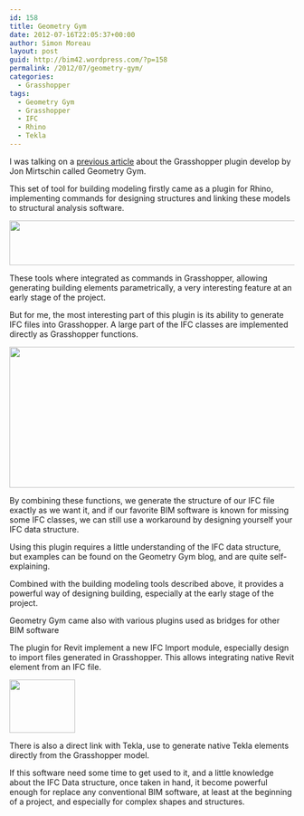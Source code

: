 ```yaml
---
id: 158
title: Geometry Gym
date: 2012-07-16T22:05:37+00:00
author: Simon Moreau
layout: post
guid: http://bim42.wordpress.com/?p=158
permalink: /2012/07/geometry-gym/
categories:
  - Grasshopper
tags:
  - Geometry Gym
  - Grasshopper
  - IFC
  - Rhino
  - Tekla
---
```

I was talking on a [previous article](http://bim42.wordpress.com/2012/06/04/industry-foundation-classes/ "Industry Foundation Classes") about the Grasshopper plugin develop by Jon Mirtschin called Geometry Gym.

This set of tool for building modeling firstly came as a plugin for Rhino, implementing commands for designing structures and linking these models to structural analysis software.

[<img class="aligncenter size-full wp-image-159" title="StructDrawRhino" src="http://bim42.com/wp-content/uploads/2012/07/structdrawrhino.jpg" alt="" width="546" height="79" srcset="https://bim42.com/wp-content/uploads/2012/07/structdrawrhino.jpg 546w, https://bim42.com/wp-content/uploads/2012/07/structdrawrhino-300x43.jpg 300w" sizes="(max-width: 546px) 100vw, 546px" />](http://bim42.com/wp-content/uploads/2012/07/structdrawrhino.jpg)

These tools where integrated as commands in Grasshopper, allowing generating building elements parametrically, a very interesting feature at an early stage of the project.

But for me, the most interesting part of this plugin is its ability to generate IFC files into Grasshopper. A large part of the IFC classes are implemented directly as Grasshopper functions.

[<img class="aligncenter size-full wp-image-160" title="BuildingElements" src="http://bim42.com/wp-content/uploads/2012/07/buildingelements.jpg" alt="" width="584" height="249" srcset="https://bim42.com/wp-content/uploads/2012/07/buildingelements.jpg 706w, https://bim42.com/wp-content/uploads/2012/07/buildingelements-300x128.jpg 300w" sizes="(max-width: 584px) 100vw, 584px" />](http://bim42.com/wp-content/uploads/2012/07/buildingelements.jpg)

By combining these functions, we generate the structure of our IFC file exactly as we want it, and if our favorite BIM software is known for missing some IFC classes, we can still use a workaround by designing yourself your IFC data structure.

Using this plugin requires a little understanding of the IFC data structure, but examples can be found on the Geometry Gym blog, and are quite self-explaining.

Combined with the building modeling tools described above, it provides a powerful way of designing building, especially at the early stage of the project.

Geometry Gym came also with various plugins used as bridges for other BIM software

The plugin for Revit implement a new IFC Import module, especially design to import files generated in Grasshopper. This allows integrating native Revit element from an IFC file.

[<img class="aligncenter size-full wp-image-161" title="GeometryGymRevit" src="http://bim42.com/wp-content/uploads/2012/07/geometrygymrevit.jpg" alt="" width="116" height="94" />](http://bim42.com/wp-content/uploads/2012/07/geometrygymrevit.jpg)

There is also a direct link with Tekla, use to generate native Tekla elements directly from the Grasshopper model.

If this software need some time to get used to it, and a little knowledge about the IFC Data structure, once taken in hand, it become powerful enough for replace any conventional BIM software, at least at the beginning of a project, and especially for complex shapes and structures.